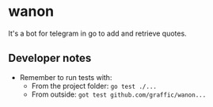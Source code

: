# wanon
It's a bot for telegram in go to add and retrieve quotes.

## Developer notes
* Remember to run tests with:
  * From the project folder: `go test ./...`
  * From outside: `got test github.com/graffic/wanon...`
